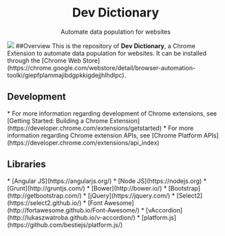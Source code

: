 <h1 align="center">Dev Dictionary</h1>
<p align="center">Automate data population for websites</p>
<img src='https://github.com/kensplanet/dev-dictionary/blob/master/screenshots/2.0.0-1.png?raw=true'/>
##Overview
This is the repository of <b>Dev Dictionary</b>, a Chrome Extension to automate data population for websites. It can be installed through the [Chrome Web Store](https://chrome.google.com/webstore/detail/browser-automation-toolki/giepfplammajibdgpkkigdejjhlhdlpc).

<h2>Development</h2>
* For more information regarding development of Chrome extensions, see [Getting Started: Building a Chrome Extension](https://developer.chrome.com/extensions/getstarted)
* For more information regarding Chrome extension APIs, see [Chrome Platform APIs](https://developer.chrome.com/extensions/api_index)

<h2>Libraries</h2>
* [Angular JS](https://angularjs.org/)
* [Node JS](https://nodejs.org)
* [Grunt](http://gruntjs.com/)
* [Bower](http://bower.io/)
* [Bootstrap](http://getbootstrap.com/)
* [jQuery](https://jquery.com/)
* [Select2](https://select2.github.io/)
* [Font Awesome](http://fortawesome.github.io/Font-Awesome/)
* [vAccordion](http://lukaszwatroba.github.io/v-accordion/)
* [platform.js](https://github.com/bestiejs/platform.js/)
